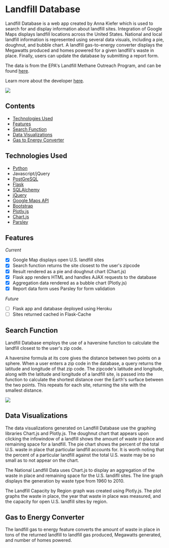 # Landfill Database

Landfill Database is a web app created by Anna Kiefer which is used to search for and display information about landfill sites. Integration of Google Maps displays landfill locations across the United States. National and local landfill information is represented using several data visuals, including a pie, doughnut, and bubble chart. A landfill gas-to-energy converter displays the Megawatts produced and homes powered for a given landfill's waste in place. Finally, users can update the database by submitting a report form. 

The data is from the EPA's Landfill Methane Outreach Program, and can be found [here](https://www3.epa.gov/lmop/index.html).

Learn more about the developer [here](https://www.linkedin.com/in/annakiefer).

![](http://i.imgur.com/736LxHB.gif?1)

## Contents
- [Technologies Used](#technologiesused)
- [Features](#features)
- [Search Function](#searchfunction)
- [Data Visualizations](#datavisualizations)
- [Gas to Energy Converter](#gastoenergy)

## <a name="technologiesused"></a>Technologies Used
- [Python](https://www.python.org/)
- Javascript/jQuery
- [PostGreSQL](https://www.postgresql.org/)
- [Flask](http://flask.pocoo.org/)
- [SQLAlchemy](http://flask.pocoo.org/)
- [jQuery](https://jquery.com/)
- [Google Maps API](https://developers.google.com/maps/)
- [Bootstrap](http://getbootstrap.com/)
- [Plotly.js](https://plot.ly/javascript/)
- [Chart.js](http://www.chartjs.org/)
- [Parsley](http://parsleyjs.org/)

## <a name="features"></a>Features

*Current*

- [X] Google Map displays open U.S. landfill sites 
- [X] Search function returns the site closest to the user's zipcode
- [X] Result rendered as a pie and doughnut chart (Chart.js)
- [X] Flask app renders HTML and handles AJAX requests to the database
- [X] Aggregation data rendered as a bubble chart (Plotly.js)
- [x] Report data form uses Parsley for form validation 

*Future*

- [ ] Flask app and database deployed using Heroku
- [ ] Sites returned cached in Flask-Cache

## <a name="searchfunction"></a>Search Function

Landfill Database employs the use of a haversine function to calculate the landfill closest to the user's zip code. 

A haversine formula at its core gives the distance between two points on a sphere. When a user enters a zip code in the database, a query returns the latitude and longitude of that zip code. The zipcode's latitude and longitude, along with the latitude and longitude of a landfill site, is passed into the function to calculate the shortest distance over the Earth's surface between the two points. This repeats for each site, returning the site with the smallest distance.

![](http://i.imgur.com/EuqieaJ.png)

## <a name="datavisualizations"></a>Data Visualizations 

The data visualizations generated on Landfill Database use the graphing libraries Chart.js and Plotly.js. The doughnut chart that appears upon clicking the infowindow of a landfill shows the amount of waste in place and remaining space for a landfill. The pie chart shows the percent of the total U.S. waste in place that particular landfill accounts for. It is worth noting that the percent of a particular landfill against the total U.S. waste may be so small as to not appear on the chart.

The National Landfill Data uses Chart.js to display an aggregation of the waste in place and remaining space for the U.S. landifll sites. The line graph displays the generation by waste type from 1960 to 2010. 

The Landfill Capacity by Region graph was created using Plotly.js. The plot graphs the waste in place, the year that waste in place was measured, and the capacity for open U.S. landfill sites by region.

## <a name="gastoenergy"></a>Gas to Energy Converter

The landfill gas to energy feature converts the amount of waste in place in tons of the returned landfill to landfill gas produced, Megawatts generated, and number of homes powered.

